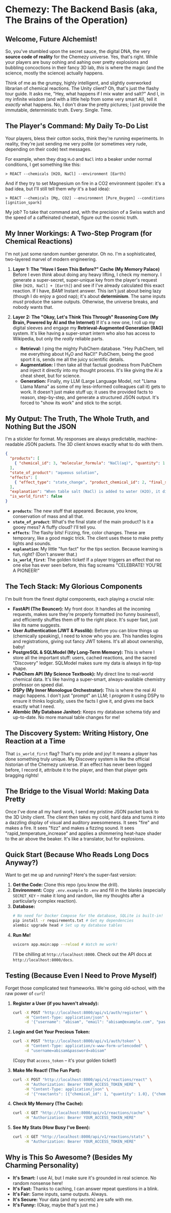 # Chemezy: The Backend Basis (aka, The Brains of the Operation)

## Welcome, Future Alchemist!

So, you've stumbled upon the secret sauce, the digital DNA, the very **source code of reality** for the Chemezy universe. Yes, that's right. While your players are busy oohing and aahing over pretty explosions and bubbling concoctions in their fancy 3D lab, *this* is where the magic (and the science, mostly the science) actually happens.

Think of me as the grumpy, highly intelligent, and slightly overworked librarian of chemical reactions. The Unity client? Oh, that's just the flashy tour guide. It asks me, "Hey, what happens if I mix water and salt?" And I, in my infinite wisdom (and with a little help from some very smart AI), tell it *exactly* what happens. No, I don't draw the pretty pictures; I just provide the immutable, deterministic truth. Every. Single. Time.

## The Player's Command: My Daily To-Do List

Your players, bless their cotton socks, think they're running experiments. In reality, they're just sending me very polite (or sometimes very rude, depending on their code) text messages.

For example, when they drag `H₂O` and `NaCl` into a beaker under normal conditions, I get something like this:

```
> REACT --chemicals [H2O, NaCl] --environment [Earth]
```

And if they try to set Magnesium on fire in a CO2 environment (spoiler: it's a bad idea, but I'll still tell them *why* it's a bad idea):

```
> REACT --chemicals [Mg, CO2] --environment [Pure_Oxygen] --conditions [ignition_spark]
```

My job? To take that command and, with the precision of a Swiss watch and the speed of a caffeinated cheetah, figure out the cosmic truth.

## My Inner Workings: A Two-Step Program (for Chemical Reactions)

I'm not just some random number generator. Oh no. I'm a sophisticated, two-layered marvel of modern engineering.

1.  **Layer 1: The "Have I Seen This Before?" Cache (My Memory Palace)**
    Before I even *think* about doing any heavy lifting, I check my memory. I generate a super-secret, super-unique key from the player's request (like `[H2O, NaCl] + [Earth]`) and see if I've already calculated this exact reaction. If I have, *BAM!* Instant answer. This isn't just about being lazy (though I do enjoy a good nap); it's about **determinism**. The same inputs *must* produce the same outputs. Otherwise, the universe breaks, and nobody wants that.

2.  **Layer 2: The "Okay, Let's Think This Through" Reasoning Core (My Brain, Powered by AI and the Internet)**
    If it's a new one, I roll up my digital sleeves and engage my **Retrieval-Augmented Generation (RAG)** system. It's like having a super-smart intern who also has access to Wikipedia, but only the *really* reliable parts.
    *   **Retrieval:** I ping the mighty PubChem database. "Hey PubChem, tell me everything about H₂O and NaCl!" PubChem, being the good sport it is, sends me all the juicy scientific details.
    *   **Augmentation:** I then take all that factual goodness from PubChem and inject it directly into my thought process. It's like giving the AI a cheat sheet, but for science.
    *   **Generation:** Finally, my LLM (Large Language Model, not "Llama Llama Mama" as some of my less-informed colleagues call it) gets to work. It doesn't just make stuff up; it uses the provided facts to reason, step-by-step, and generate a structured JSON output. It's forced to "show its work" and stick to the script.

## My Output: The Truth, The Whole Truth, and Nothing But the JSON

I'm a stickler for format. My responses are always predictable, machine-readable JSON packets. The 3D client knows exactly what to do with them.

```json
{
  "products": [
    { "chemical_id": 3, "molecular_formula": "NaCl(aq)", "quantity": 1.0 }
  ],
  "state_of_product": "aqueous solution",
  "effects": [
    { "effect_type": "state_change", "product_chemical_id": 2, "final_state": "aqueous" }
  ],
  "explanation": "When table salt (NaCl) is added to water (H2O), it dissolves to form an aqueous solution of sodium chloride, where the Na+ and Cl- ions are surrounded by water molecules.",
  "is_world_first": false
}
```

*   **`products`**: The new stuff that appeared. Because, you know, conservation of mass and all that.
*   **`state_of_product`**: What's the final state of the main product? Is it a gooey mess? A fluffy cloud? I'll tell you.
*   **`effects`**: The flashy bits! Fizzing, fire, color changes. These are temporary, like a good magic trick. The client uses these to make pretty lights and sounds.
*   **`explanation`**: My little "fun fact" for the tips section. Because learning is fun, right? (Don't answer that.)
*   **`is_world_first`**: The golden ticket! If a player triggers an effect that no one else has ever seen before, this flag screams "CELEBRATE! YOU'RE A PIONEER!"

## The Tech Stack: My Glorious Components

I'm built from the finest digital components, each playing a crucial role:

*   **FastAPI (The Bouncer):** My front door. It handles all the incoming requests, makes sure they're properly formatted (no funny business!), and efficiently shuffles them off to the right place. It's super fast, just like its name suggests.
*   **User Authentication (JWT & Passlib):** Before you can blow things up (chemically speaking), I need to know who you are. This handles logins and registrations, giving out fancy JWT tokens. It's all about ownership, baby!
*   **PostgreSQL & SQLModel (My Long-Term Memory):** This is where I store all the important stuff: users, cached reactions, and the sacred "Discovery" ledger. SQLModel makes sure my data is always in tip-top shape.
*   **PubChem API (My Science Textbook):** My direct line to real-world chemical data. It's like having a super-smart, always-available chemistry professor on speed dial.
*   **DSPy (My Inner Monologue Orchestrator):** This is where the real AI magic happens. I don't just "prompt" an LLM; I *program* it using DSPy to ensure it thinks logically, uses the facts I give it, and gives me back exactly what I need.
*   **Alembic (My Database Janitor):** Keeps my database schema tidy and up-to-date. No more manual table changes for me!

## The Discovery System: Writing History, One Reaction at a Time

That `is_world_first` flag? That's my pride and joy! It means a player has done something truly unique. My Discovery system is like the official historian of the Chemezy universe. If an effect has never been logged before, I record it, attribute it to the player, and then that player gets bragging rights!

## The Bridge to the Visual World: Making Data Pretty

Once I've done all my hard work, I send my pristine JSON packet back to the 3D Unity client. The client then takes my cold, hard data and turns it into a dazzling display of visual and auditory awesomeness. It sees "fire" and makes a fire. It sees "fizz" and makes a fizzing sound. It sees "rapid_temperature_increase" and applies a shimmering heat-haze shader to the air above the beaker. It's like a translator, but for explosions.

## Quick Start (Because Who Reads Long Docs Anyway?)

Want to get me up and running? Here's the super-fast version:

1.  **Get the Code:** Clone this repo (you know the drill).
2.  **Environment:** Copy `.env.example` to `.env` and fill in the blanks (especially `SECRET_KEY` – make it long and random, like my thoughts after a particularly complex reaction).
3.  **Database:**
    ```bash
    # No need for Docker Compose for the database, SQLite is built-in!
    pip install -r requirements.txt # Get my dependencies
    alembic upgrade head # Set up my database tables
    ```
4.  **Run Me!**
    ```bash
    uvicorn app.main:app --reload # Watch me work!
    ```
    I'll be chilling at `http://localhost:8000`. Check out the API docs at `http://localhost:8000/docs`.

## Testing (Because Even I Need to Prove Myself)

Forget those complicated test frameworks. We're going old-school, with the raw power of `curl`!

1.  **Register a User (if you haven't already):**
    ```bash
    curl -X POST "http://localhost:8000/api/v1/auth/register" \
         -H "Content-Type: application/json" \
         -d '{"username": "abisam", "email": "abisam@example.com", "password": "abisam"}'
    ```

2.  **Login and Get Your Precious Token:**
    ```bash
    curl -X POST "http://localhost:8000/api/v1/auth/token" \
         -H "Content-Type: application/x-www-form-urlencoded" \
         -d "username=abisam&password=abisam"
    ```
    (Copy that `access_token` – it's your golden ticket!)

3.  **Make Me React! (The Fun Part):**
    ```bash
    curl -X POST "http://localhost:8000/api/v1/reactions/react" \
         -H "Authorization: Bearer YOUR_ACCESS_TOKEN_HERE" \
         -H "Content-Type: application/json" \
         -d '{"reactants": [{"chemical_id": 1, "quantity": 1.0}, {"chemical_id": 2, "quantity": 1.0}], "environment": "Earth (Normal)"}'
    ```

4.  **Check My Memory (The Cache):**
    ```bash
    curl -X GET "http://localhost:8000/api/v1/reactions/cache" \
         -H "Authorization: Bearer YOUR_ACCESS_TOKEN_HERE"
    ```

5.  **See My Stats (How Busy I've Been):**
    ```bash
    curl -X GET "http://localhost:8000/api/v1/reactions/stats" \
         -H "Authorization: Bearer YOUR_ACCESS_TOKEN_HERE"
    ```

## Why is This So Awesome? (Besides My Charming Personality)

*   **It's Smart:** I use AI, but I make sure it's grounded in real science. No random nonsense here!
*   **It's Fast:** Thanks to caching, I can answer repeat questions in a blink.
*   **It's Fair:** Same inputs, same outputs. Always.
*   **It's Secure:** Your data (and my secrets) are safe with me.
*   **It's Funny:** (Okay, maybe that's just me.)
